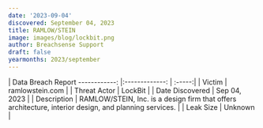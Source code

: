 ```yaml
---
date: '2023-09-04'
discovered: September 04, 2023
title: RAMLOW/STEIN
image: images/blog/lockbit.png
author: Breachsense Support
draft: false
yearmonths: 2023/september
---
```



| Data Breach Report
------------:     |:-------------:    | :-----:|
| Victim      | ramlowstein.com      | 
| Threat Actor      | LockBit      | 
| Date Discovered      | Sep 04, 2023      | 
| Description      | RAMLOW/STEIN, Inc. is a design firm that offers architecture, interior design, and planning services.      | 
| Leak Size      | Unknown      | 

